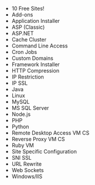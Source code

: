 <ul class="list-group ul-grid">
	<li class="list-group-item is-enabled">10 Free Sites!</li>
	<li class="list-group-item is-enabled">Add-ons</li>
	<li class="list-group-item is-enabled">Application Installer</li>
	<li class="list-group-item is-enabled">ASP (Classic)</li>
	<li class="list-group-item is-enabled">ASP.NET</li>
	<li class="list-group-item is-enabled">Cache Cluster</li>
	<li class="list-group-item is-enabled">Command Line Access</li>
	<li class="list-group-item is-enabled">Cron Jobs</li>
	<li class="list-group-item is-enabled">Custom Domains</li>
	<li class="list-group-item is-enabled">Framework Installer</li>
	<li class="list-group-item is-enabled">HTTP Compression</li>
	<li class="list-group-item is-enabled">IP Restriction</li>	
	<li class="list-group-item is-enabled">IP SSL</li>
	<li class="list-group-item is-enabled">Java</li>
	<li class="list-group-item is-disabled">Linux</li>
	<li class="list-group-item is-enabled">MySQL</li>
	<li class="list-group-item is-enabled">MS SQL Server</li>
	<li class="list-group-item is-enabled">Node.js</li>
	<li class="list-group-item is-enabled">PHP</li>
	<li class="list-group-item is-enabled">Python</li>
	<li class="list-group-item is-disabled">Remote Desktop Access 
		<span class="label label-info">VM</span>
		<span class="label label-info">CS</span>
	</li>
	<li class="list-group-item is-disabled">Reverse Proxy 
		<span class="label label-info">VM</span>
		<span class="label label-info">CS</span>
	</li>
	<li class="list-group-item is-disabled">Ruby 
		<span class="label label-info">VM</span>
	</li>
	<li class="list-group-item is-enabled">Site Specific Configuration</li>
	<li class="list-group-item is-enabled">SNI SSL</li>
	<li class="list-group-item is-enabled">URL Rewrite</li>
	<li class="list-group-item is-enabled">Web Sockets</li>
	<li class="list-group-item is-enabled">Windows/IIS</li>
</ul>
